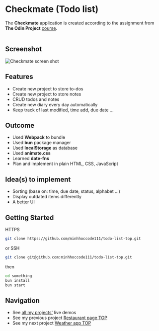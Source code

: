 # Checkmate (Todo list)

The **Checkmate** application is created according to the assignment from **The Odin Project** [course](https://www.theodinproject.com/lessons/node-path-javascript-todo-list).
<br>
<br>

## Screenshot

![Checkmate screen shot](checkmate.png)

## **Features**

- Create new project to store to-dos
- Create new project to store notes
- CRUD todos and notes
- Create new diary every day automatically
- Keep track of last modified, time add, due date ...

## **Outcome**

- Used **Webpack** to bundle
- Used **bun** package manager
- Used **localStorage** as database
- Used **animate.css**
- Learned **date-fns**
- Plan and implement in plain HTML, CSS, JavaScript

## **Idea(s) to implement**

- Sorting (base on: time, due date, status, alphabet ...)
- Display outdated items differently
- A better UI

## **Getting Started**

HTTPS

```bash
git clone https://github.com/minhhoccode111/todo-list-top.git
```

or SSH

```bash
git clone git@github.com:minhhoccode111/todo-list-top.git
```

then

```bash
cd something
bun install
bun start
```

## **Navigation**

- See [all my projects'](https://github.com/minhhoccode111/all-projects-live-demos) live demos
- See my previous project [Restaurant page TOP](https://github.com/minhhoccode111/restaurant-page-top)
- See my next project [Weather app TOP](https://github.com/minhhoccode111/weather-app-top)

